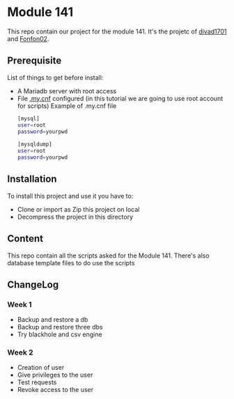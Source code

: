 # Module 141

This repo contain our project for the module 141. It's the projetc of [divad1701](https://github.com/divad1701) and [Fonfon02](https://github.com/Fonfon02).

## Prerequisite
List of things to get before install:
  - A Mariadb server with root access
  - File [.my.cnf](https://www.tecmint.com/connect-to-mysql-without-root-password/) configured (in this tutorial we are going to use root account for scripts)
    Example of .my.cnf file
    ```bash
    [mysql]
    user=root
    password=yourpwd
  
    [mysqldump]
    user=root
    password=yourpwd
    ```
## Installation 
To install this project and use it you have to:
  - Clone or import as Zip this project on local
  - Decompress the project in this directory

## Content
This repo contain all the scripts asked for the Module 141. There's also database template files to do use the scripts

## ChangeLog
### Week 1 
  - Backup and restore a db
  - Backup and restore three dbs
  - Try blackhole and csv engine

### Week 2 
  - Creation of user
  - Give privileges to the user 
  - Test requests
  - Revoke access to the user